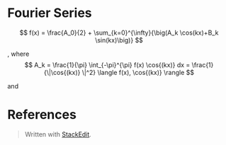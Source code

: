 

# Fourier Series

$$
f(x) = \frac{A_0}{2} + \sum_{k=0}^{\infty}{\big(A_k \cos(kx)+B_k \sin(kx)\big)}
$$

, where
$$
A_k = \frac{1}{\pi} \int_{-\pi}^{\pi} f(x) \cos{(kx)} dx = \frac{1}{\|\cos{(kx)} \|^2} \langle f(x), \cos{(kx)} \rangle
$$

and 


# References


> Written with [StackEdit](https://stackedit.io/).
<!--stackedit_data:
eyJoaXN0b3J5IjpbLTYyNTQzMDg0OF19
-->